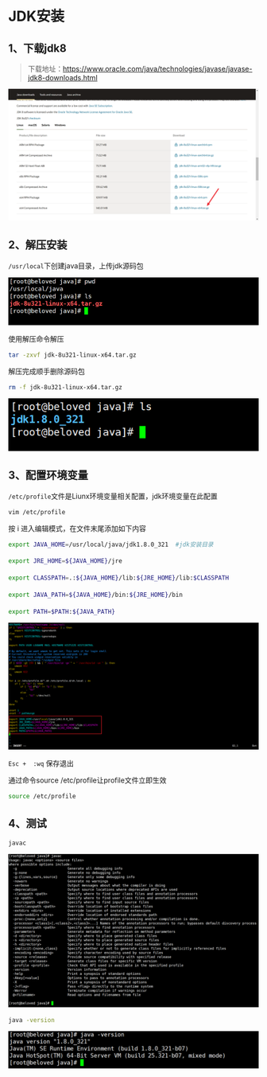 #
# JDK安装

## 1、下载jdk8

> 下载地址：https://www.oracle.com/java/technologies/javase/javase-jdk8-downloads.html

![image-20220310104534656](image/image-20220310104534656.png)

## 2、解压安装
`/usr/local`下创建java目录，上传jdk源码包

![image-20220310105037886](image/image-20220310105037886.png)

使用解压命令解压

```bash
tar -zxvf jdk-8u321-linux-x64.tar.gz 
```

解压完成顺手删除源码包

```bash
rm -f jdk-8u321-linux-x64.tar.gz
```

![image-20220310105319724](image/image-20220310105319724.png)

## 3、配置环境变量

`/etc/profile`文件是Liunx环境变量相关配置，jdk环境变量在此配置

```bash
vim /etc/profile
```



按 i 进入编辑模式，在文件末尾添加如下内容

```bash
export JAVA_HOME=/usr/local/java/jdk1.8.0_321  #jdk安装目录
 
export JRE_HOME=${JAVA_HOME}/jre
 
export CLASSPATH=.:${JAVA_HOME}/lib:${JRE_HOME}/lib:$CLASSPATH
 
export JAVA_PATH=${JAVA_HOME}/bin:${JRE_HOME}/bin
 
export PATH=$PATH:${JAVA_PATH}
```

![image-20220310105823822](image/image-20220310105823822.png)

`Esc +  :wq`  保存退出

通过命令source /etc/profile让profile文件立即生效

```bash
source /etc/profile
```

## 4、测试

```bash
javac
```

![image-20220310110254176](image/image-20220310110254176.png)

```bash
java -version
```

![image-20220310110327941](image/image-20220310110327941.png)
